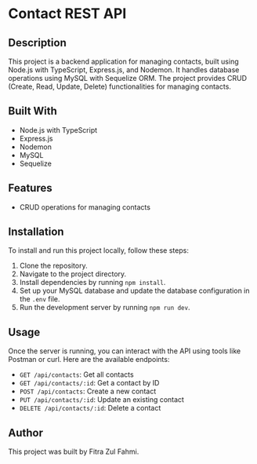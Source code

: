 # Contact REST API

## Description

This project is a backend application for managing contacts, built using Node.js with TypeScript, Express.js, and Nodemon. It handles database operations using MySQL with Sequelize ORM. The project provides CRUD (Create, Read, Update, Delete) functionalities for managing contacts.

## Built With

- Node.js with TypeScript
- Express.js
- Nodemon
- MySQL
- Sequelize

## Features

- CRUD operations for managing contacts

## Installation

To install and run this project locally, follow these steps:

1. Clone the repository.
2. Navigate to the project directory.
3. Install dependencies by running `npm install`.
4. Set up your MySQL database and update the database configuration in the `.env` file.
5. Run the development server by running `npm run dev`.

## Usage

Once the server is running, you can interact with the API using tools like Postman or curl. Here are the available endpoints:

- `GET /api/contacts`: Get all contacts
- `GET /api/contacts/:id`: Get a contact by ID
- `POST /api/contacts`: Create a new contact
- `PUT /api/contacts/:id`: Update an existing contact
- `DELETE /api/contacts/:id`: Delete a contact

## Author

This project was built by Fitra Zul Fahmi.

